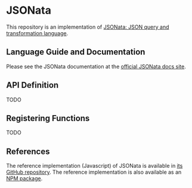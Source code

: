 # JSONata

This repository is an implementation of [JSONata: JSON query and transformation language](https://jsonata.org/).

## Language Guide and Documentation

Please see the JSONata documentation at the [official JSONata docs site](https://docs.jsonata.org/overview.html).

## API Definition

TODO

## Registering Functions

TODO

## References

The reference implementation (Javascript) of JSONata is available in [its GitHub repository](https://github.com/jsonata-js/jsonata). The reference implementation is also available as an [NPM package](https://www.npmjs.com/package/jsonata).
